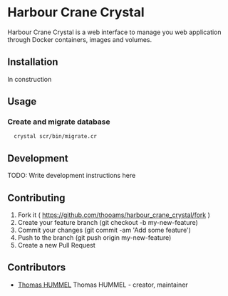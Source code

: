 # Harbour Crane Crystal

Harbour Crane Crystal is a web interface to manage you web application through Docker
containers, images and volumes.

## Installation

In construction

## Usage

### Create and migrate database

```
  crystal scr/bin/migrate.cr
```

## Development

TODO: Write development instructions here

## Contributing

1. Fork it ( https://github.com/thooams/harbour_crane_crystal/fork )
2. Create your feature branch (git checkout -b my-new-feature)
3. Commit your changes (git commit -am 'Add some feature')
4. Push to the branch (git push origin my-new-feature)
5. Create a new Pull Request

## Contributors

- [Thomas HUMMEL](https://github.com/thoaams) Thomas HUMMEL - creator, maintainer
